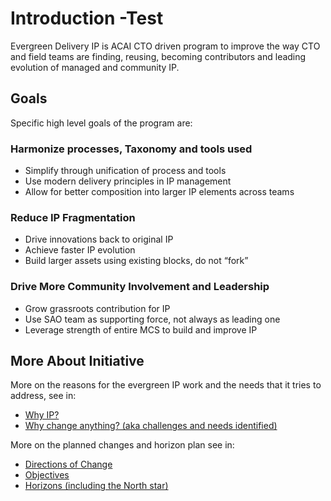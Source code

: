 # Introduction   -Test

Evergreen Delivery IP is ACAI CTO driven program to improve the way CTO and field teams are finding, reusing, becoming contributors and leading evolution of managed and community IP.


## Goals

Specific high level goals of the program are:

### Harmonize processes, Taxonomy and tools used

- Simplify through unification of process and tools
- Use modern delivery principles in IP management
- Allow for better composition into larger IP elements across teams

### Reduce IP Fragmentation

- Drive innovations back to original IP
- Achieve faster IP evolution
- Build larger assets using existing blocks, do not “fork”

### Drive More Community Involvement and Leadership

- Grow grassroots contribution for IP
- Use SAO team as supporting force,  not always as leading one
- Leverage strength of entire MCS to build and improve IP

## More About Initiative

More on the reasons for the evergreen IP work and the needs that it tries to address, see in:

- [Why IP?](why-ip.md)
- [Why change anything? (aka challenges and needs identified)](why-change-anything.md)

More on the planned changes and horizon plan see in:

- [Directions of Change](directions-of-change.md)
- [Objectives](objectives.md)
- [Horizons (including the North star)](horizons.md)
